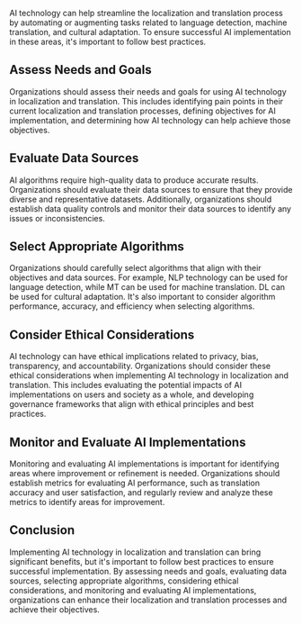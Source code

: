 

AI technology can help streamline the localization and translation process by automating or augmenting tasks related to language detection, machine translation, and cultural adaptation. To ensure successful AI implementation in these areas, it's important to follow best practices.

Assess Needs and Goals
----------------------

Organizations should assess their needs and goals for using AI technology in localization and translation. This includes identifying pain points in their current localization and translation processes, defining objectives for AI implementation, and determining how AI technology can help achieve those objectives.

Evaluate Data Sources
---------------------

AI algorithms require high-quality data to produce accurate results. Organizations should evaluate their data sources to ensure that they provide diverse and representative datasets. Additionally, organizations should establish data quality controls and monitor their data sources to identify any issues or inconsistencies.

Select Appropriate Algorithms
-----------------------------

Organizations should carefully select algorithms that align with their objectives and data sources. For example, NLP technology can be used for language detection, while MT can be used for machine translation. DL can be used for cultural adaptation. It's also important to consider algorithm performance, accuracy, and efficiency when selecting algorithms.

Consider Ethical Considerations
-------------------------------

AI technology can have ethical implications related to privacy, bias, transparency, and accountability. Organizations should consider these ethical considerations when implementing AI technology in localization and translation. This includes evaluating the potential impacts of AI implementations on users and society as a whole, and developing governance frameworks that align with ethical principles and best practices.

Monitor and Evaluate AI Implementations
---------------------------------------

Monitoring and evaluating AI implementations is important for identifying areas where improvement or refinement is needed. Organizations should establish metrics for evaluating AI performance, such as translation accuracy and user satisfaction, and regularly review and analyze these metrics to identify areas for improvement.

Conclusion
----------

Implementing AI technology in localization and translation can bring significant benefits, but it's important to follow best practices to ensure successful implementation. By assessing needs and goals, evaluating data sources, selecting appropriate algorithms, considering ethical considerations, and monitoring and evaluating AI implementations, organizations can enhance their localization and translation processes and achieve their objectives.
